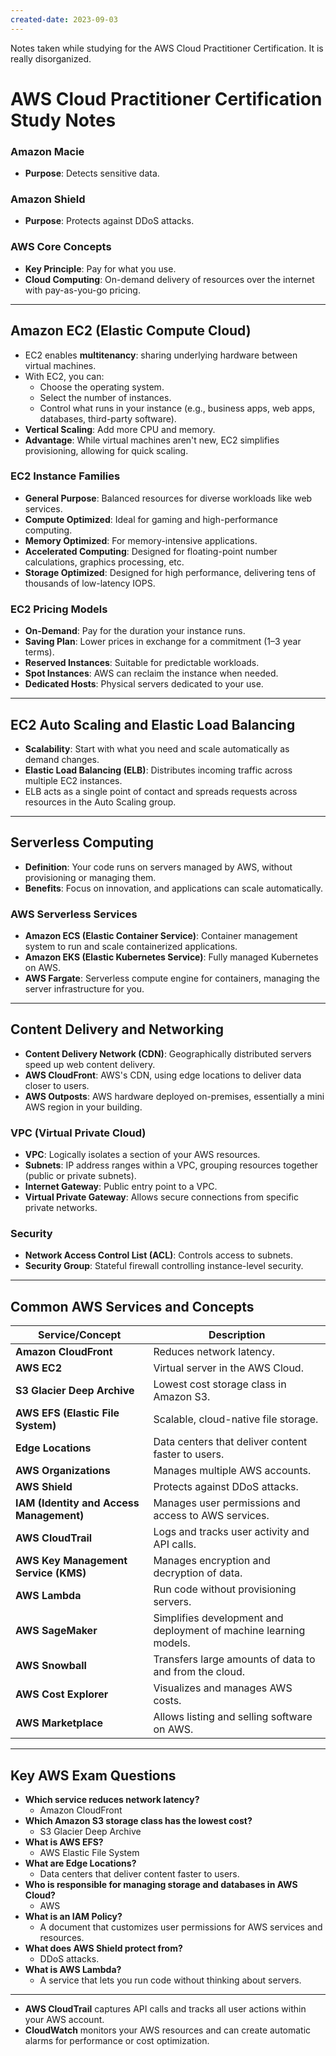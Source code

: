 ```yaml
---
created-date: 2023-09-03
---
```


Notes taken while studying for the AWS Cloud Practitioner Certification. It is really disorganized.


# AWS Cloud Practitioner Certification Study Notes

### Amazon Macie

- **Purpose**: Detects sensitive data.

### Amazon Shield

- **Purpose**: Protects against DDoS attacks.

### AWS Core Concepts

- **Key Principle**: Pay for what you use.
- **Cloud Computing**: On-demand delivery of resources over the internet with pay-as-you-go pricing.

---

## Amazon EC2 (Elastic Compute Cloud)

- EC2 enables **multitenancy**: sharing underlying hardware between virtual machines.
- With EC2, you can:
    - Choose the operating system.
    - Select the number of instances.
    - Control what runs in your instance (e.g., business apps, web apps, databases, third-party software).
- **Vertical Scaling**: Add more CPU and memory.
- **Advantage**: While virtual machines aren't new, EC2 simplifies provisioning, allowing for quick scaling.

### EC2 Instance Families

- **General Purpose**: Balanced resources for diverse workloads like web services.
- **Compute Optimized**: Ideal for gaming and high-performance computing.
- **Memory Optimized**: For memory-intensive applications.
- **Accelerated Computing**: Designed for floating-point number calculations, graphics processing, etc.
- **Storage Optimized**: Designed for high performance, delivering tens of thousands of low-latency IOPS.

### EC2 Pricing Models

- **On-Demand**: Pay for the duration your instance runs.
- **Saving Plan**: Lower prices in exchange for a commitment (1–3 year terms).
- **Reserved Instances**: Suitable for predictable workloads.
- **Spot Instances**: AWS can reclaim the instance when needed.
- **Dedicated Hosts**: Physical servers dedicated to your use.

---

## EC2 Auto Scaling and Elastic Load Balancing

- **Scalability**: Start with what you need and scale automatically as demand changes.
- **Elastic Load Balancing (ELB)**: Distributes incoming traffic across multiple EC2 instances.
- ELB acts as a single point of contact and spreads requests across resources in the Auto Scaling group.

---

## Serverless Computing

- **Definition**: Your code runs on servers managed by AWS, without provisioning or managing them.
- **Benefits**: Focus on innovation, and applications can scale automatically.

### AWS Serverless Services

- **Amazon ECS (Elastic Container Service)**: Container management system to run and scale containerized applications.
- **Amazon EKS (Elastic Kubernetes Service)**: Fully managed Kubernetes on AWS.
- **AWS Fargate**: Serverless compute engine for containers, managing the server infrastructure for you.

---

## Content Delivery and Networking

- **Content Delivery Network (CDN)**: Geographically distributed servers speed up web content delivery.
- **AWS CloudFront**: AWS's CDN, using edge locations to deliver data closer to users.
- **AWS Outposts**: AWS hardware deployed on-premises, essentially a mini AWS region in your building.

### VPC (Virtual Private Cloud)

- **VPC**: Logically isolates a section of your AWS resources.
- **Subnets**: IP address ranges within a VPC, grouping resources together (public or private subnets).
- **Internet Gateway**: Public entry point to a VPC.
- **Virtual Private Gateway**: Allows secure connections from specific private networks.

### Security

- **Network Access Control List (ACL)**: Controls access to subnets.
- **Security Group**: Stateful firewall controlling instance-level security.

---

## Common AWS Services and Concepts

|**Service/Concept**|**Description**|
|---|---|
|**Amazon CloudFront**|Reduces network latency.|
|**AWS EC2**|Virtual server in the AWS Cloud.|
|**S3 Glacier Deep Archive**|Lowest cost storage class in Amazon S3.|
|**AWS EFS (Elastic File System)**|Scalable, cloud-native file storage.|
|**Edge Locations**|Data centers that deliver content faster to users.|
|**AWS Organizations**|Manages multiple AWS accounts.|
|**AWS Shield**|Protects against DDoS attacks.|
|**IAM (Identity and Access Management)**|Manages user permissions and access to AWS services.|
|**AWS CloudTrail**|Logs and tracks user activity and API calls.|
|**AWS Key Management Service (KMS)**|Manages encryption and decryption of data.|
|**AWS Lambda**|Run code without provisioning servers.|
|**AWS SageMaker**|Simplifies development and deployment of machine learning models.|
|**AWS Snowball**|Transfers large amounts of data to and from the cloud.|
|**AWS Cost Explorer**|Visualizes and manages AWS costs.|
|**AWS Marketplace**|Allows listing and selling software on AWS.|

---

## Key AWS Exam Questions

- **Which service reduces network latency?**
    - Amazon CloudFront
- **Which Amazon S3 storage class has the lowest cost?**
    - S3 Glacier Deep Archive
- **What is AWS EFS?**
    - AWS Elastic File System
- **What are Edge Locations?**
    - Data centers that deliver content faster to users.
- **Who is responsible for managing storage and databases in AWS Cloud?**
    - AWS
- **What is an IAM Policy?**
    - A document that customizes user permissions for AWS services and resources.
- **What does AWS Shield protect from?**
    - DDoS attacks.
- **What is AWS Lambda?**
    - A service that lets you run code without thinking about servers.

---


- **AWS CloudTrail** captures API calls and tracks all user actions within your AWS account.
- **CloudWatch** monitors your AWS resources and can create automatic alarms for performance or cost optimization.

